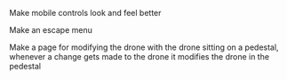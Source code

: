 Make mobile controls look and feel better

Make an escape menu

Make a page for modifying the drone with the drone sitting on a pedestal, whenever a change gets made to the drone it modifies the drone in the pedestal